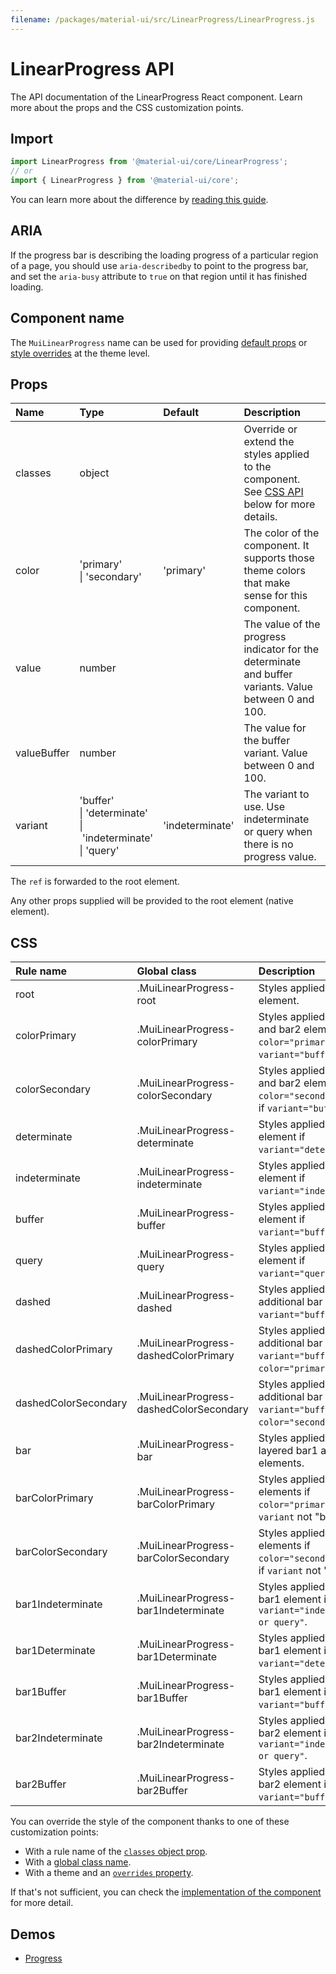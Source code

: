 ```yaml
---
filename: /packages/material-ui/src/LinearProgress/LinearProgress.js
---
```


<!--- This documentation is automatically generated, do not try to edit it. -->

# LinearProgress API

<p class="description">The API documentation of the LinearProgress React component. Learn more about the props and the CSS customization points.</p>

## Import

```js
import LinearProgress from '@material-ui/core/LinearProgress';
// or
import { LinearProgress } from '@material-ui/core';
```

You can learn more about the difference by [reading this guide](/guides/minimizing-bundle-size/).

## ARIA

If the progress bar is describing the loading progress of a particular region of a page,
you should use `aria-describedby` to point to the progress bar, and set the `aria-busy`
attribute to `true` on that region until it has finished loading.

## Component name

The `MuiLinearProgress` name can be used for providing [default props](/customization/globals/#default-props) or [style overrides](/customization/globals/#css) at the theme level.

## Props

| Name | Type | Default | Description |
|:-----|:-----|:--------|:------------|
| <span class="prop-name">classes</span> | <span class="prop-type">object</span> |  | Override or extend the styles applied to the component. See [CSS API](#css) below for more details. |
| <span class="prop-name">color</span> | <span class="prop-type">'primary'<br>&#124;&nbsp;'secondary'</span> | <span class="prop-default">'primary'</span> | The color of the component. It supports those theme colors that make sense for this component. |
| <span class="prop-name">value</span> | <span class="prop-type">number</span> |  | The value of the progress indicator for the determinate and buffer variants. Value between 0 and 100. |
| <span class="prop-name">valueBuffer</span> | <span class="prop-type">number</span> |  | The value for the buffer variant. Value between 0 and 100. |
| <span class="prop-name">variant</span> | <span class="prop-type">'buffer'<br>&#124;&nbsp;'determinate'<br>&#124;&nbsp;'indeterminate'<br>&#124;&nbsp;'query'</span> | <span class="prop-default">'indeterminate'</span> | The variant to use. Use indeterminate or query when there is no progress value. |

The `ref` is forwarded to the root element.

Any other props supplied will be provided to the root element (native element).

## CSS

| Rule name | Global class | Description |
|:-----|:-------------|:------------|
| <span class="prop-name">root</span> | <span class="prop-name">.MuiLinearProgress-root</span> | Styles applied to the root element.
| <span class="prop-name">colorPrimary</span> | <span class="prop-name">.MuiLinearProgress-colorPrimary</span> | Styles applied to the root and bar2 element if `color="primary"`; bar2 if `variant="buffer"`.
| <span class="prop-name">colorSecondary</span> | <span class="prop-name">.MuiLinearProgress-colorSecondary</span> | Styles applied to the root and bar2 elements if `color="secondary"`; bar2 if `variant="buffer"`.
| <span class="prop-name">determinate</span> | <span class="prop-name">.MuiLinearProgress-determinate</span> | Styles applied to the root element if `variant="determinate"`.
| <span class="prop-name">indeterminate</span> | <span class="prop-name">.MuiLinearProgress-indeterminate</span> | Styles applied to the root element if `variant="indeterminate"`.
| <span class="prop-name">buffer</span> | <span class="prop-name">.MuiLinearProgress-buffer</span> | Styles applied to the root element if `variant="buffer"`.
| <span class="prop-name">query</span> | <span class="prop-name">.MuiLinearProgress-query</span> | Styles applied to the root element if `variant="query"`.
| <span class="prop-name">dashed</span> | <span class="prop-name">.MuiLinearProgress-dashed</span> | Styles applied to the additional bar element if `variant="buffer"`.
| <span class="prop-name">dashedColorPrimary</span> | <span class="prop-name">.MuiLinearProgress-dashedColorPrimary</span> | Styles applied to the additional bar element if `variant="buffer"` and `color="primary"`.
| <span class="prop-name">dashedColorSecondary</span> | <span class="prop-name">.MuiLinearProgress-dashedColorSecondary</span> | Styles applied to the additional bar element if `variant="buffer"` and `color="secondary"`.
| <span class="prop-name">bar</span> | <span class="prop-name">.MuiLinearProgress-bar</span> | Styles applied to the layered bar1 and bar2 elements.
| <span class="prop-name">barColorPrimary</span> | <span class="prop-name">.MuiLinearProgress-barColorPrimary</span> | Styles applied to the bar elements if `color="primary"`; bar2 if `variant` not "buffer".
| <span class="prop-name">barColorSecondary</span> | <span class="prop-name">.MuiLinearProgress-barColorSecondary</span> | Styles applied to the bar elements if `color="secondary"`; bar2 if `variant` not "buffer".
| <span class="prop-name">bar1Indeterminate</span> | <span class="prop-name">.MuiLinearProgress-bar1Indeterminate</span> | Styles applied to the bar1 element if `variant="indeterminate or query"`.
| <span class="prop-name">bar1Determinate</span> | <span class="prop-name">.MuiLinearProgress-bar1Determinate</span> | Styles applied to the bar1 element if `variant="determinate"`.
| <span class="prop-name">bar1Buffer</span> | <span class="prop-name">.MuiLinearProgress-bar1Buffer</span> | Styles applied to the bar1 element if `variant="buffer"`.
| <span class="prop-name">bar2Indeterminate</span> | <span class="prop-name">.MuiLinearProgress-bar2Indeterminate</span> | Styles applied to the bar2 element if `variant="indeterminate or query"`.
| <span class="prop-name">bar2Buffer</span> | <span class="prop-name">.MuiLinearProgress-bar2Buffer</span> | Styles applied to the bar2 element if `variant="buffer"`.

You can override the style of the component thanks to one of these customization points:

- With a rule name of the [`classes` object prop](/customization/components/#overriding-styles-with-classes).
- With a [global class name](/customization/components/#overriding-styles-with-global-class-names).
- With a theme and an [`overrides` property](/customization/globals/#css).

If that's not sufficient, you can check the [implementation of the component](https://github.com/mui-org/material-ui/blob/master/packages/material-ui/src/LinearProgress/LinearProgress.js) for more detail.

## Demos

- [Progress](/components/progress/)

